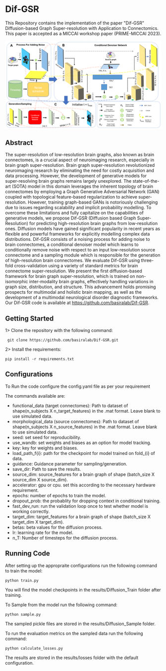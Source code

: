 # Dif-GSR

This Repository contains the implementation of the paper "Dif-GSR" Diffusion-based Graph Super-resolution with
Application to Connectomics. This paper is accepted as a MICCAI workshop paper (PRIME-MICCAI 2023).

![Alt text](model.png "model")

## Abstract

The super-resolution of low-resolution brain graphs, also known as
brain connectomes, is a crucial aspect of neuroimaging research, especially in
brain graph super-resolution. Brain graph super-resolution revolutionized neuroimaging
research by eliminating the need for costly acquisition and data processing.
However, the development of generative models for super-resolving brain
graphs remains largely unexplored. The state-of-the-art (SOTA) model in this domain
leverages the inherent topology of brain connectomes by employing a Graph
Generative Adversarial Network (GAN) coupled with topological feature-based
regularization to achieve super-resolution. However, training graph-based GANs
is notoriously challenging due to issues regarding scalability and implicit probability
modelling. To overcome these limitations and fully capitalize on the capabilities
of generative models, we propose Dif-GSR (Diffusion based Graph Super-
Resolution) for predicting high-resolution brain graphs from low-resolution ones.
Diffusion models have gained significant popularity in recent years as flexible
and powerful frameworks for explicitly modelling complex data distributions.
Dif-GSR consists of a noising process for adding noise to brain connectomes, a
conditional denoiser model which learns to conditionally remove noise with respect
to an input low-resolution source connectome and a sampling module which
is responsible for the generation of high-resolution brain connectomes. We evaluate
Dif-GSR using three-fold cross-validation using a variety of standard metrics
for brain connectome super-resolution. We present the first diffusion-based
framework for brain graph super-resolution, which is trained on non-isomorphic
inter-modality brain graphs, effectively handling variations in graph size, distribution,
and structure. This advancement holds promising prospects for multimodal
and holistic brain mapping, as well as the development of a multimodal
neurological disorder diagnostic frameworks. Our Dif-GSR code is available at
https://github.com/basiralab/Dif-GSR.

## Getting Started

1> Clone the repository with the following command:

```
 git clone https://github.com/basiralab/Dif-GSR.git
```

2> Install the requirements:

```
pip install -r requirements.txt
```

## Configurations

To Run the code configure the config.yaml file as per your requirement

The commands available are:

* functional_data (target connectomes): Path to dataset of shape(n_subjects X n_target_features) in the .mat format. Leave blank to use simulated data.
* morphological_data (source connectomes): Path to dataset of shape(n_subjects X n_source_features) in the .mat format. Leave blank to use simulated data.
* seed: set seed for reproducibility.
* use_wandb: set weights and biases as an option for model tracking.
* key: key for weights and biases.
* load_path_f{i}: path for the checkpoint for model trained on fold_{i} of data.
* guidance: Guidance parameter for sampling/generation.
* save_dir: Path to save the results.
* source_dim: source_features for a brain graph of shape (batch_size X source_dim X source_dim).
* accelerator: gpu or cpu. set this according to the necessary hardware requirement.
* epochs: number of epochs to train the model.
* dropout_prob: the probablity for dropping context in conditional training.
* fast_dev_run: run the validation loop once to test whether model is working correctly.
* target_dim: target_features for a brain graph of shape (batch_size X target_dim X target_dim).
* betas: beta values for the diffusion process.
* lr: learning rate for the model.
* n_T: Number of timesteps for the diffusion process.

## Running Code
After setting up the appropraite configurations run the following command to train the model:

```
python train.py
```

You will find the model checkpoints in the results/Diffusion_Train folder after training.

To Sample from the model run the following command:

```
python sample.py
```

The sampled pickle files are stored in the results/Diffusion_Sample folder.

To run the evaluation metrics on the sampled data run the following command:

```
python calculate_losses.py
```

The results are stored in the results/losses folder with the default configuration.

